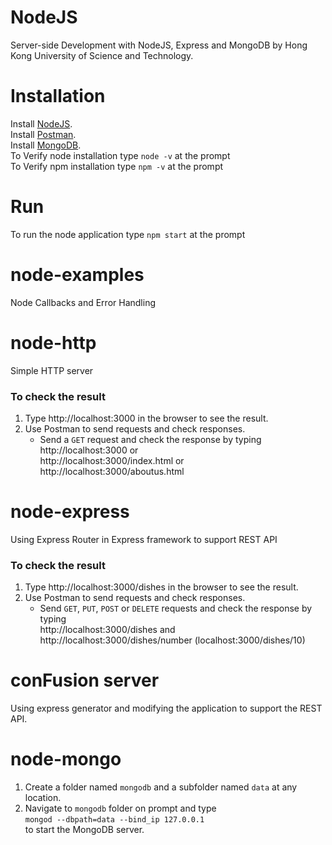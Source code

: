 # NodeJS
Server-side Development with NodeJS, Express and MongoDB by Hong Kong University of Science and Technology.
# Installation
Install [NodeJS](https://nodejs.org).
<br/>
Install [Postman](http://getpostman.com).
<br/>
Install [MongoDB](http://www.mongodb.org).
<br/>
To Verify node installation type `node -v` at the prompt
<br/>
To Verify npm installation type `npm -v` at the prompt
<br/>

# Run
To run the node application type `npm start` at the prompt

# node-examples 
Node Callbacks and Error Handling

# node-http
Simple HTTP server
### To check the result
1. Type  http://localhost:3000 in the browser to see the result.
2. Use Postman to send requests and check responses.
   - Send a  `GET` request and check the response by typing <br/> http://localhost:3000 or <br/> http://localhost:3000/index.html or <br/> http://localhost:3000/aboutus.html <br/>
  
# node-express
Using Express Router in Express framework to support REST API

### To check the result
1. Type  http://localhost:3000/dishes in the browser to see the result.
2. Use Postman to send requests and check responses.
   - Send  `GET`, `PUT`, `POST` or `DELETE` requests and check the response by typing<br/>http://localhost:3000/dishes and <br/> http://localhost:3000/dishes/number (localhost:3000/dishes/10)

# conFusion server
 Using express generator and modifying the application to support the REST API.

# node-mongo

1. Create a folder named `mongodb` and a subfolder named `data` at any location.
2. Navigate to `mongodb` folder on prompt and type<br/> `mongod --dbpath=data --bind_ip 127.0.0.1`<br/> to start the MongoDB server.
   <!--3. On another command prompt window type `mongo`-->

